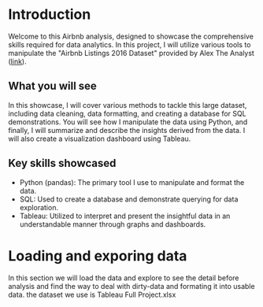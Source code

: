 # Introduction
Welcome to this Airbnb analysis, designed to showcase the comprehensive skills required for data analytics. In this project, I will utilize various tools to manipulate the "Airbnb Listings 2016 Dataset" provided by Alex The Analyst ([link](https://www.kaggle.com/datasets/alexanderfreberg/airbnb-listings-2016-dataset)).

## What you will see
In this showcase, I will cover various methods to tackle this large dataset, including data cleaning, data formatting, and creating a database for SQL demonstrations. You will see how I manipulate the data using Python, and finally, I will summarize and describe the insights derived from the data. I will also create a visualization dashboard using Tableau.

## Key skills showcased
 - Python (pandas): The primary tool I use to manipulate and format the data.
 - SQL: Used to create a database and demonstrate querying for data exploration.
 - Tableau: Utilized to interpret and present the insightful data in an understandable manner through graphs and dashboards.

# Loading and exporing data
In this section we will load the data and explore to see the detail before analysis and find the way to deal with dirty-data and formating it into usable data. the dataset we use is <table>Tableau Full Project.xlsx</table>
